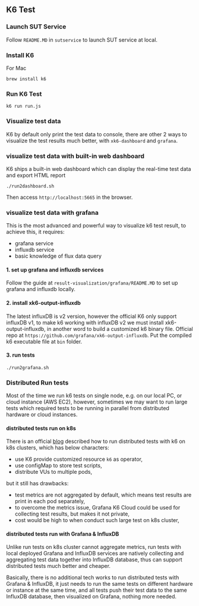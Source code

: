 K6 Test
--

### Launch SUT Service
Follow `README.MD` in `sutservice` to launch SUT service at local.

### Install K6
For Mac
```commandline
brew install k6
```

### Run K6 Test
```commandline
k6 run run.js
```

### Visualize test data
K6 by default only print the test data to console, there are other 2 ways to visualize the test results much better, with `xk6-dashboard` and `grafana`.

### visualize test data with built-in web dashboard
K6 ships a built-in web dashboard which can display the real-time test data and export HTML report
```shell
./run2dashboard.sh
```
Then access `http://localhost:5665` in the browser.

### visualize test data with grafana
This is the most advanced and powerful way to visualize k6 test result, to achieve this, it requires:
- grafana service
- influxdb service
- basic knowledge of flux data query 

#### 1. set up grafana and influxdb services
Follow the guide at `result-visualization/grafana/README.MD` to set up grafana and influxdb locally.

#### 2. install xk6-output-influxdb
The latest influxDB is v2 version, however the official K6 only support influxDB v1, to make k6 working with influxDB v2 we must install xk6-output-influxdb,
in another word to build a customized k6 binary file. Official repo at `https://github.com/grafana/xk6-output-influxdb`. Put the compiled k6 executable file at `bin` folder.

#### 3. run tests
```shell
./run2grafana.sh
```

### Distributed Run tests
Most of the time we run k6 tests on single node, e.g. on our local PC, or cloud instance (AWS EC2), however, sometimes we may want to run large tests which required tests to be running in parallel from distributed hardware or cloud instances.

#### distributed tests run on k8s
There is an official [blog](https://grafana.com/blog/2022/06/23/running-distributed-load-tests-on-kubernetes/) described how to run distributed tests with k6 on k8s clusters, which has below characters:
- use K6 provide customized resource `k6` as operator,
- use configMap to store test scripts,
- distribute VUs to multiple pods,

but it still has drawbacks:
- test metrics are not aggregated by default, which means test results are print in each pod separately,
- to overcome the metrics issue, Grafana K6 Cloud could be used for collecting test results, but makes it not private,
- cost would be high to when conduct such large test on k8s cluster,

#### distributed tests run with Grafana & InfluxDB
Unlike run tests on k8s cluster cannot aggregate metrics, run tests with local deployed Grafana and InfluxDB services are natively collecting and aggregating test data together into InfluxDB database, thus can support distributed tests much better and cheaper.

Basically, there is no additional tech works to run distributed tests with Grafana & InfluxDB, it just needs to run the same tests on different hardware or instance at the same time, and all tests push their test data to the same InfluxDB database, then visualized on Grafana, nothing more needed.
